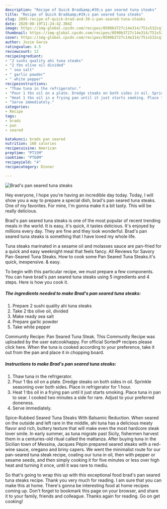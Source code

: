 ```yaml
---
description: "Recipe of Quick Brad&amp;#39;s pan seared tuna steaks"
title: "Recipe of Quick Brad&amp;#39;s pan seared tuna steaks"
slug: 2895-recipe-of-quick-brad-and-39-s-pan-seared-tuna-steaks
date: 2020-08-19T11:24:42.304Z
image: https://img-global.cpcdn.com/recipes/0590b3727c14e314/751x532cq70/brads-pan-seared-tuna-steaks-recipe-main-photo.jpg
thumbnail: https://img-global.cpcdn.com/recipes/0590b3727c14e314/751x532cq70/brads-pan-seared-tuna-steaks-recipe-main-photo.jpg
cover: https://img-global.cpcdn.com/recipes/0590b3727c14e314/751x532cq70/brads-pan-seared-tuna-steaks-recipe-main-photo.jpg
author: Josie Garza
ratingvalue: 4.5
reviewcount: 12
recipeingredient:
- "2 sushi quality ahi tuna steaks"
- "2 tbs olive oil divided"
- " sea salt"
- " garlic powder"
- " white pepper"
recipeinstructions:
- "Thaw tuna in the refrigerator."
- "Pour 1 tbs oil on a plate. Dredge steaks on both sides in oil. Sprinkle seasoning over both sides. Place in refrigerator for 1 hour."
- "Heat 1 tbs oil in a frying pan until it just starts smoking. Place tuna in pan to sear. I cooked two minutes a side for rare. Adjust to your preferred doneness."
- "Serve immediately."
categories:
- Recipe
tags:
- brads
- pan
- seared

katakunci: brads pan seared 
nutrition: 168 calories
recipecuisine: American
preptime: "PT15M"
cooktime: "PT60M"
recipeyield: "4"
recipecategory: Dinner

---
```



![Brad&#39;s pan seared tuna steaks](https://img-global.cpcdn.com/recipes/0590b3727c14e314/751x532cq70/brads-pan-seared-tuna-steaks-recipe-main-photo.jpg)

Hey everyone, I hope you're having an incredible day today. Today, I will show you a way to prepare a special dish, brad&#39;s pan seared tuna steaks. One of my favorites. For mine, I'm gonna make it a bit tasty. This will be really delicious.

Brad&#39;s pan seared tuna steaks is one of the most popular of recent trending meals in the world. It is easy, it's quick, it tastes delicious. It's enjoyed by millions every day. They are fine and they look wonderful. Brad&#39;s pan seared tuna steaks is something that I have loved my whole life.

Tuna steaks marinated in a sesame oil and molasses sauce are pan-fried for a quick and easy weeknight meal that feels fancy. All Reviews for Savory Pan-Seared Tuna Steaks. How to cook some Pan Seared Tuna Steaks.it&#39;s quick, inexpensive. &amp; easy.


To begin with this particular recipe, we must prepare a few components. You can have brad&#39;s pan seared tuna steaks using 5 ingredients and 4 steps. Here is how you cook it.

<!--inarticleads1-->

##### The ingredients needed to make Brad&#39;s pan seared tuna steaks:

1. Prepare 2 sushi quality ahi tuna steaks
1. Take 2 tbs olive oil, divided
1. Make ready  sea salt
1. Prepare  garlic powder
1. Take  white pepper


Community Recipe: Pan Seared Tuna Steak. This Community Recipe was uploaded by the user eatcookhappy. For official Sorted® recipes please click here. When the tuna is cooked according to your preference, take it out from the pan and place it in chopping board. 

<!--inarticleads2-->

##### Instructions to make Brad&#39;s pan seared tuna steaks:

1. Thaw tuna in the refrigerator.
1. Pour 1 tbs oil on a plate. Dredge steaks on both sides in oil. Sprinkle seasoning over both sides. Place in refrigerator for 1 hour.
1. Heat 1 tbs oil in a frying pan until it just starts smoking. Place tuna in pan to sear. I cooked two minutes a side for rare. Adjust to your preferred doneness.
1. Serve immediately.


Spice-Rubbed Seared Tuna Steaks With Balsamic Reduction. When seared on the outside and left rare in the middle, ahi tuna has a delicious meaty flavor and rich, buttery texture that will make even the most hardcore steak lover smile. In early summer, as tuna migrate past Sicily, fishermen harvest them in a centuries-old ritual called the mattanza. After buying tuna in the Sicilian town of Messina, Jacques Pépin prepared seared steaks with a red-wine sauce, oregano and briny capers. We went the minimalist route for our pan-seared tuna steak recipe, coating our tuna in oil, then with pepper or sesame seeds, and then simply cooking it for five minutes or less over high heat and turning it once, until it was rare to mediu. 

So that's going to wrap this up with this exceptional food brad&#39;s pan seared tuna steaks recipe. Thank you very much for reading. I am sure that you can make this at home. There's gonna be interesting food at home recipes coming up. Don't forget to bookmark this page on your browser, and share it to your family, friends and colleague. Thanks again for reading. Go on get cooking!
